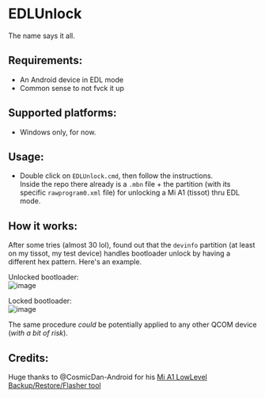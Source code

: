 # EDLUnlock
The name says it all.

Requirements:
-------
- An Android device in EDL mode
- Common sense to not fvck it up

Supported platforms:
-------
- Windows only, for now.

Usage:
-------
- Double click on `EDLUnlock.cmd`, then follow the instructions. <br>
Inside the repo there already is a `.mbn` file + the partition (with its specific `rawprogram0.xml` file) for unlocking a Mi A1 (tissot) thru EDL mode.

How it works:
-------
After some tries (almost 30 lol), found out that the `devinfo` partition (at least on my tissot, my test device) handles bootloader unlock by having a different hex pattern.
Here's an example.

Unlocked bootloader: <br>
![image](https://user-images.githubusercontent.com/19226770/120165641-0f724b00-c1fc-11eb-8af5-839e57b08e65.png)

Locked bootloader: <br>
![image](https://user-images.githubusercontent.com/19226770/120165766-32046400-c1fc-11eb-9cda-5533183fdb75.png)

The same procedure *could* be potentially applied to any other QCOM device (*with a bit of risk*).

Credits:
--------
Huge thanks to @CosmicDan-Android for his [Mi A1 LowLevel Backup/Restore/Flasher tool](https://github.com/CosmicDan-Android/MiA1LowLevelBackupRestoreTool)
